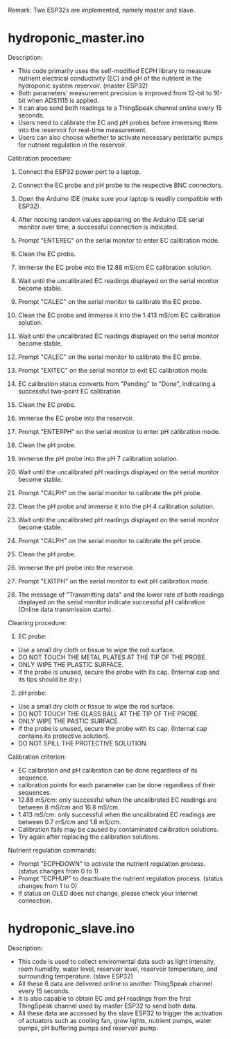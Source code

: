 Remark: Two ESP32s are implemented, namely master and slave.
# hydroponic_master.ino

Description:
- This code primarily uses the self-modified ECPH library to measure nutrient electrical conductivity (EC) and pH of the nutrient in the hydroponic system reservoir. (master ESP32)
- Both parameters' measurement precision is improved from 12-bit to 16-bit when ADS1115 is applied. 
- It can also send both readings to a ThingSpeak channel online every 15 seconds. 
- Users need to calibrate the EC and pH probes before immersing them into the reservoir for real-time measurement.
- Users can also choose whether to activate necessary peristaltic pumps for nutrient regulation in the reservoir.

Calibration procedure:
1. Connect the ESP32 power port to a laptop.
2. Connect the EC probe and pH probe to the respective BNC connectors.
3. Open the Arduino IDE (make sure your laptop is readily compatible with ESP32).
4. After noticing random values appearing on the Arduino IDE serial monitor over time, a successful connection is indicated.
5. Prompt "ENTEREC" on the serial monitor to enter EC calibration mode.
6. Clean the EC probe.
7. Immerse the EC probe into the 12.88 mS/cm EC calibration solution.
8. Wait until the uncalibrated EC readings displayed on the serial monitor become stable.
9. Prompt "CALEC" on the serial monitor to calibrate the EC probe.
10. Clean the EC probe and immerse it into the 1.413 mS/cm EC calibration solution.
11. Wait until the uncalibrated EC readings displayed on the serial monitor become stable.
12. Prompt "CALEC" on the serial monitor to calibrate the EC probe.
13. Prompt "EXITEC" on the serial monitor to exit EC calibration mode.
14. EC calibration status converts from "Pending" to "Done", indicating a successful two-point EC calibration.
15. Clean the EC probe.
16. Immerse the EC probe into the reservoir.

17. Prompt "ENTERPH" on the serial monitor to enter pH calibration mode.
18. Clean the pH probe.
19. Immerse the pH probe into the pH 7 calibration solution.
20. Wait until the uncalibrated pH readings displayed on the serial monitor become stable.
21. Prompt "CALPH" on the serial monitor to calibrate the pH probe.
22. Clean the pH probe and immerse it into the pH 4 calibration solution.
23. Wait until the uncalibrated pH readings displayed on the serial monitor become stable.
24. Prompt "CALPH" on the serial monitor to calibrate the pH probe.
25. Clean the pH probe.
26. Immerse the pH probe into the reservoir.
27. Prompt "EXITPH" on the serial monitor to exit pH calibration mode.
28. The message of "Transmitting data" and the lower rate of both readings displayed on the serial monitor indicate successful pH calibration (Online data transmission starts).

Cleaning procedure:
1. EC probe:
- Use a small dry cloth or tissue to wipe the rod surface.
- DO NOT TOUCH THE METAL PLATES AT THE TIP OF THE PROBE.
- ONLY WIPE THE PLASTIC SURFACE.
- If the probe is unused, secure the probe with its cap. (Internal cap and its tips should be dry.)
2. pH probe:
- Use a small dry cloth or tissue to wipe the rod surface.
- DO NOT TOUCH THE GLASS BALL AT THE TIP OF THE PROBE.
- ONLY WIPE THE PASTIC SURFACE.
- If the probe is unused, secure the probe with its cap. (Internal cap contains its protective solution).
- DO NOT SPILL THE PROTECTIVE SOLUTION.

Calibration criterion:
- EC calibration and pH calibration can be done regardless of its sequence.
- calibration points for each parameter can be done regardless of their sequences.
- 12.88 mS/cm: only successful when the uncalibrated EC readings are between 8 mS/cm and 16.8 mS/cm.
- 1.413 mS/cm: only successful when the uncalibrated EC readings are between 0.7 mS/cm and 1.8 mS/cm.
- Calibration fails may be caused by contaminated calibration solutions.
- Try again after replacing the calibration solutions.

Nutrient regulation commands:
- Prompt "ECPHDOWN" to activate the nutrient regulation process. (status changes from 0 to 1)
- Prompt "ECPHUP" to deactivate the nutrient regulation process. (status changes from 1 to 0)
- If status on OLED does not change, please check your internet connection.

# hydroponic_slave.ino

Description: 
- This code is used to collect enviromental data such as light intensity, room humidity, water level, reservoir level, reservoir temperature, and surrounding temperature. (slave ESP32)
- All these 6 data are delivered online to another ThingSpeak channel every 15 seconds.
- It is also capable to obtain EC and pH readings from the first ThingSpeak channel used by master ESP32 to send both data.
- All these data are accessed by the slave ESP32 to trigger the activation of actuators such as cooling fan, grow lights, nutrient pumps, water pumps, pH buffering pumps and reservoir pump.
